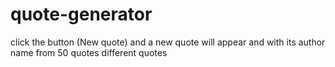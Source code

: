 # quote-generator
click the button (New quote) and a new quote will appear and with its author name from 50 quotes different quotes
